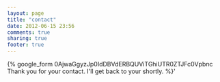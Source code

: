 ```yaml
---
layout: page
title: "contact"
date: 2012-06-15 23:56
comments: true
sharing: true
footer: true
---
```


{% google_form 0AjwaGgyzJp0IdDBVdERBQUViTGhiUTR0ZTJFc0Vpbnc Thank you for your contact. I'll get back to your shortly. %}'
